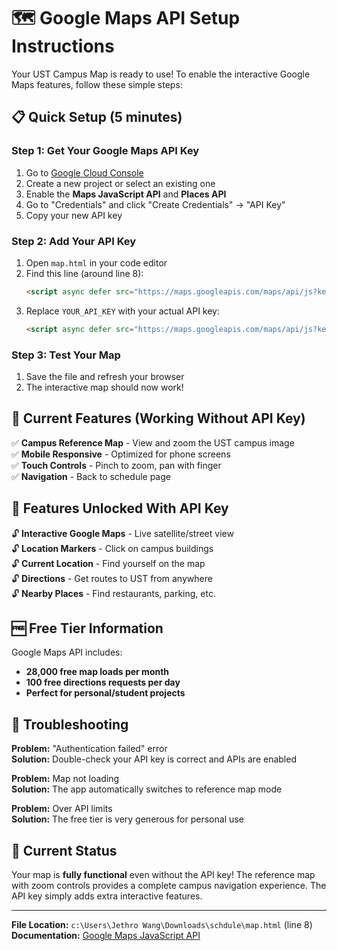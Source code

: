 # 🗺️ Google Maps API Setup Instructions

Your UST Campus Map is ready to use! To enable the interactive Google Maps features, follow these simple steps:

## 📋 Quick Setup (5 minutes)

### Step 1: Get Your Google Maps API Key
1. Go to [Google Cloud Console](https://console.cloud.google.com/)
2. Create a new project or select an existing one
3. Enable the **Maps JavaScript API** and **Places API**
4. Go to "Credentials" and click "Create Credentials" → "API Key"
5. Copy your new API key

### Step 2: Add Your API Key
1. Open `map.html` in your code editor
2. Find this line (around line 8):
   ```html
   <script async defer src="https://maps.googleapis.com/maps/api/js?key=YOUR_API_KEY&callback=initMap"></script>
   ```
3. Replace `YOUR_API_KEY` with your actual API key:
   ```html
   <script async defer src="https://maps.googleapis.com/maps/api/js?key=AIzaSyB1234567890abcdef&callback=initMap"></script>
   ```

### Step 3: Test Your Map
1. Save the file and refresh your browser
2. The interactive map should now work!

## 🎯 Current Features (Working Without API Key)

✅ **Campus Reference Map** - View and zoom the UST campus image  
✅ **Mobile Responsive** - Optimized for phone screens  
✅ **Touch Controls** - Pinch to zoom, pan with finger  
✅ **Navigation** - Back to schedule page  

## 🚀 Features Unlocked With API Key

🔓 **Interactive Google Maps** - Live satellite/street view  
🔓 **Location Markers** - Click on campus buildings  
🔓 **Current Location** - Find yourself on the map  
🔓 **Directions** - Get routes to UST from anywhere  
🔓 **Nearby Places** - Find restaurants, parking, etc.  

## 🆓 Free Tier Information

Google Maps API includes:
- **28,000 free map loads per month**
- **100 free directions requests per day**
- **Perfect for personal/student projects**

## 🔧 Troubleshooting

**Problem:** "Authentication failed" error  
**Solution:** Double-check your API key is correct and APIs are enabled

**Problem:** Map not loading  
**Solution:** The app automatically switches to reference map mode

**Problem:** Over API limits  
**Solution:** The free tier is very generous for personal use

## 📱 Current Status

Your map is **fully functional** even without the API key! The reference map with zoom controls provides a complete campus navigation experience. The API key simply adds extra interactive features.

---

**File Location:** `c:\Users\Jethro Wang\Downloads\schdule\map.html` (line 8)  
**Documentation:** [Google Maps JavaScript API](https://developers.google.com/maps/documentation/javascript)
